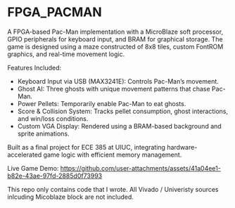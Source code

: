 # FPGA_PACMAN
A FPGA-based Pac-Man implementation with a MicroBlaze soft processor, GPIO peripherals for keyboard input, and BRAM for graphical storage. The game is designed using a maze constructed of 8x8 tiles, custom FontROM graphics, and real-time movement logic.

Features Included:
* Keyboard Input via USB (MAX3241E): Controls Pac-Man’s movement.
* Ghost AI: Three ghosts with unique movement patterns that chase Pac-Man.
* Power Pellets: Temporarily enable Pac-Man to eat ghosts.
* Score & Collision System: Tracks pellet consumption, ghost interactions, and win/loss conditions.
* Custom VGA Display: Rendered using a BRAM-based background and sprite animations.

Built as a final project for ECE 385 at UIUC, integrating hardware-accelerated game logic with efficient memory management.

Live Game Demo:
https://github.com/user-attachments/assets/41a04ee1-b82e-43ae-97fd-2885d0f73993



This repo only contains code that I wrote. All Vivado / Univeristy sources inlcuding Micoblaze block are not included.

